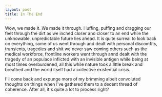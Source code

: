 ```yaml
---
layout: post
title: In The End
---
```

Wow, we made it. We made it through. Huffing, puffing and dragging our feet through the dirt as we inched closer and closer to an end while the unknowable, unpredictable future lies ahead. It is quite surreal to look back on everything, some of us went through and dealt with personal discomfits, transients, tragedies and shit we never saw coming others such as the medical workforce, frontline workers went through annd dealt with the tragedy of an populace inflicted with an invisible antigen while being at most times overburdened, all this while nature took a little break and breathed and the world itself had a collective existential crisis.

I'll come back and expunge more of my brimming albeit convoluted thoughts on things when I've gathered them to a decent thread of coherence. After all, it's quite a lot to process right?
